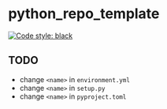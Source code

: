 # python_repo_template

<a href="https://github.com/psf/black"><img alt="Code style: black" src="https://img.shields.io/badge/code%20style-black-000000.svg"></a>

## TODO

- change `<name>` in `environment.yml`
- change `<name>` in `setup.py`
- change `<name>` in `pyproject.toml`
